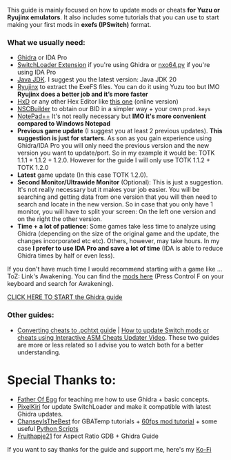 This guide is mainly focused on how to update mods or cheats **for Yuzu or Ryujinx emulators**. It also includes some tutorials that you can use to start making your first mods in **exefs (IPSwitch)** format.

### What we usually need:

- [Ghidra](https://github.com/NationalSecurityAgency/ghidra/releases) or IDA Pro
- [SwitchLoader Extension](https://github.com/StevensND/Ghidra-Switch-Loader/releases) if you're using Ghidra or [nxo64.py](https://github.com/reswitched/loaders/blob/master/nxo64.py) if you're using IDA Pro
- [Java JDK](https://adoptium.net/temurin/releases/?version=20). I suggest you the latest version: Java JDK 20
- [Ryujinx](https://ryujinx.org/download/) to extract the ExeFS files. You can do it using Yuzu too but IMO **Ryujinx does a better job and it’s more faster**
- [HxD](https://mh-nexus.de/en/downloads.php?product=HxD20) or any other Hex Editor like [this one](https://hexed.it/) (online version)
- [NSCBuilder](https://github.com/julesontheroad/NSC_BUILDER/releases) to obtain our BID in a simpler way + your own `prod.keys`
- [NotePad++](https://notepad-plus-plus.org/downloads/) It's not really necessary but **IMO it's more convenient compared to Windows Notepad**
-	**Previous game update** (I suggest you at least 2 previous updates). **This suggestion is just for starters**. As son as you gain experience using Ghidra/IDA Pro you will only need the previous version and the new version you want to update/port. So in my example it would be: TOTK 1.1.1 + 1.1.2 + 1.2.0. However for the guide I will only use TOTK 1.1.2 + TOTK 1.2.0
-	**Latest** game update (In this case TOTK 1.2.0).
-	**Second Monitor/Ultrawide Monitor** (Optional): This is just a suggestion. It's not really necessary but it makes your job easier. You will be searching and getting data from one version that you will then need to search and locate in the new version. So in case that you only have 1 monitor, you will have to split your screen: On the left one version and on the right the other version.
-	**Time + a lot of patience**: Some games take less time to analyze using Ghidra (depending on the size of the original game and the update, the changes incorporated etc etc). Others, however, may take hours. In my case **I prefer to use IDA Pro and save a lot of time** (IDA is able to reduce Ghidra times by half or even less).

  If you don't have much time I would recommend starting with a game like ...  ToZ: Link's Awakening. You can find the [mods here](https://yuzu-emu.org/wiki/switch-mods/) (Press Control F on your keyboard and search for Awakening).

  [CLICK HERE TO START the Ghidra guide](https://github.com/StevensND/ghidra-port-mods-guide/blob/main/Ghidra/RyujinxSteps.md)

### Other guides:

- [Converting cheats to .pchtxt guide](https://github.com/StevensND/ghidra-port-mods-guide/tree/main/Cheat%20to%20.pchtxt) | [How to update Switch mods or cheats using Interactive ASM Cheats Updater Video](https://youtu.be/jTJYpuG-9Ek?si=FfoiGiyC-uPgjxiA). These two guides are more or less related so I advise you to watch both for a better understanding.

# Special Thanks to:

- [Father Of Egg](https://www.reddit.com/user/Father_Of_Egg) for teaching me how to use Ghidra + basic concepts.
- [PixelKiri](https://www.reddit.com/user/PixelKiri) for update SwitchLoader and make it compatible with latest Ghidra updates.
- [ChanseyIsTheBest](https://gbatemp.net/members/chanseyisthebest.608269/) for GBATemp tutorials + [60fps mod tutorial](https://gbatemp.net/threads/how-to-make-60fps-ips-patch-for-nintendo-switch-game-ghidra-tutorial.625675/) + some useful [Python Scripts](https://github.com/ChanseyIsTheBest/NX-60FPS-RES-GFX-Cheats)
- [Fruithapje21](https://www.reddit.com/r/totkmods/comments/149lpz5/comment/jriqx7f/?context=3) for Aspect Ratio GDB + Ghidra Guide

If you want to say thanks for the guide and support me, here's my [Ko-Fi](https://ko-fi.com/stevenss)
